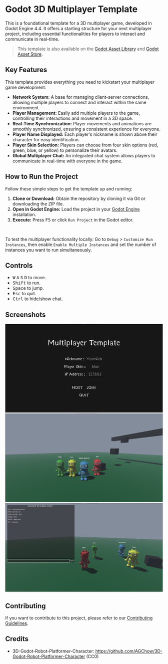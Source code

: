 # Godot 3D Multiplayer Template

This is a foundational template for a 3D multiplayer game, developed in Godot Engine 4.4. It offers a starting structure for your next multiplayer project, including essential functionalities for players to interact and communicate in real-time.


> This template is also available on the [Godot Asset Library](https://godotengine.org/asset-library/asset/3377) and [Godot Asset Store](https://store-beta.godotengine.org/asset/devmoreir4/godot-3d-multiplayer-template/).

## Key Features

This template provides everything you need to kickstart your multiplayer game development:

* **Network System:** A base for managing client-server connections, allowing multiple players to connect and interact within the same environment.
* **Player Management:** Easily add multiple players to the game, controlling their interactions and movement in a 3D space.
* **Real-Time Synchronization:** Player movements and animations are smoothly synchronized, ensuring a consistent experience for everyone.
* **Player Name Displayed:** Each player's nickname is shown above their character for easy identification.
* **Player Skin Selection:** Players can choose from four skin options (red, green, blue, or yellow) to personalize their avatars.
* **Global Multiplayer Chat:** An integrated chat system allows players to communicate in real-time with everyone in the game.

## How to Run the Project

Follow these simple steps to get the template up and running:

1. **Clone or Download:** Obtain the repository by cloning it via Git or downloading the ZIP file.
2. **Open in Godot Engine:** Load the project in your [Godot Engine](https://godotengine.org) installation.
3. **Execute:** Press <kbd>F5</kbd> or click `Run Project` in the Godot editor.

<br>

To test the multiplayer functionality locally:
Go to `Debug` > `Customize Run Instances`, then enable `Enable Multiple Instances` and set the number of instances you want to run simultaneously.

## Controls

* <kbd>W</kbd> <kbd>A</kbd> <kbd>S</kbd> <kbd>D</kbd> to move.
* <kbd>Shift</kbd> to run.
* <kbd>Space</kbd> to jump.
* <kbd>Esc</kbd> to quit.
* <kbd>Ctrl</kbd> to hide/show chat.

## Screenshots

<img src="./.github/img1.png" alt="Image Example" width="700px">
<img src="./.github/img4.PNG" alt="Image Example" width="700px">
<img src="./.github/img3.png" alt="Image Example" width="700px">

## Contributing

If you want to contribute to this project, please refer to our [Contributing Guidelines](CONTRIBUTING.md).

## Credits

* 3D-Godot-Robot-Platformer-Character: https://github.com/AGChow/3D-Godot-Robot-Platformer-Character (CC0)
